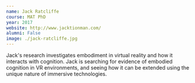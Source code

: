 ```yaml
---
name: Jack Ratcliffe
course: MAT PhD
year: 2017
website: http://www.jacktionman.com/
alumni: False
image: ./jack-ratcliffe.jpg
---
```

Jack's research investigates embodiment in virtual reality and how it interacts with cognition. Jack is searching for evidence of embodied cognition in VR environments, and seeing how it can be extended using the unique nature of immersive technologies.